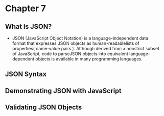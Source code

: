# Chapter 7
## What Is JSON?
- JSON (JavaScript Object Notation) is a language-independent data format that expresses JSON objects as human-readablelists of properties( name-value pairs ). Although derived from a nonstrict subset of JavaScript, code to parseJSON objects into equivalent language-dependent objects is available in many programming languages.
## JSON Syntax
## Demonstrating JSON with JavaScript
## Validating JSON Objects
